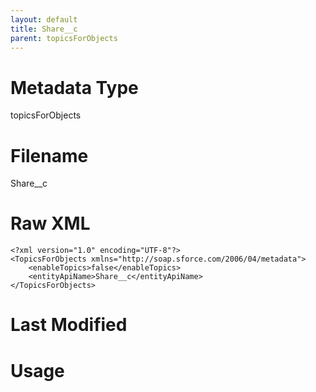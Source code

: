 ```yaml
---
layout: default
title: Share__c
parent: topicsForObjects
---
```

# Metadata Type
topicsForObjects


# Filename 
Share__c


# Raw XML
```
<?xml version="1.0" encoding="UTF-8"?>
<TopicsForObjects xmlns="http://soap.sforce.com/2006/04/metadata">
    <enableTopics>false</enableTopics>
    <entityApiName>Share__c</entityApiName>
</TopicsForObjects>
```


# Last Modified


# Usage
